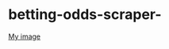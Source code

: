 # betting-odds-scraper-


[My image](Nickoh12.github.com/Betting-Dashboard-/master/Dashboard-Image.png)
